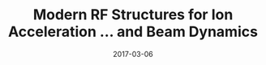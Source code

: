---
title: "Modern RF Structures for Ion Acceleration … and Beam Dynamics"
collection: talks
type: "Talk"
permalink: /talks/2017-03-06-Schleching
venue: "Arbeitstreffen Kernphysik"
date: 2017-03-06
location: "Schleching, Germany"
---